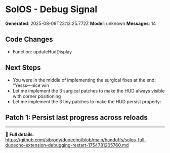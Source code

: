 # SolOS - Debug Signal

**Generated**: 2025-08-09T23:13:25.772Z
**Model**: unknown
**Messages**: 14

## Code Changes
- Function: updateHudDisplay

## Next Steps
- You were in the middle of implementing the surgical fixes at the end: "Yesss—nice win
- Let me implement the 3 surgical patches to make the HUD always visible with corner positioning
- Let me implement the 3 tiny patches to make the HUD persist properly:

## **Patch 1: Persist last progress across reloads**



---
🔗 **Full details**: https://github.com/sibrody/duoecho/blob/main/handoffs/solos-full-duoecho-extension-debugging-restart-1754781205760.md
